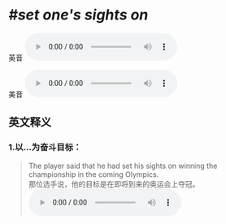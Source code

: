 # ***\#set one's sights on*** 
英音
<audio src="./media/set one’s sights on1_AAC.aac" controls="controls"></audio>

美音
<audio src="./media/set one’s sights on2_AAC.aac" controls="controls"></audio>



  

英文释义
---
### 1.**以…为奋斗目标：**  

 > The player said that he had set his sights on winning the championship in the coming Olympics.  
 > 那位选手说，他的目标是在即将到来的奥运会上夺冠。    
<audio src="./media/sight-14.aac" controls="controls"></audio>



